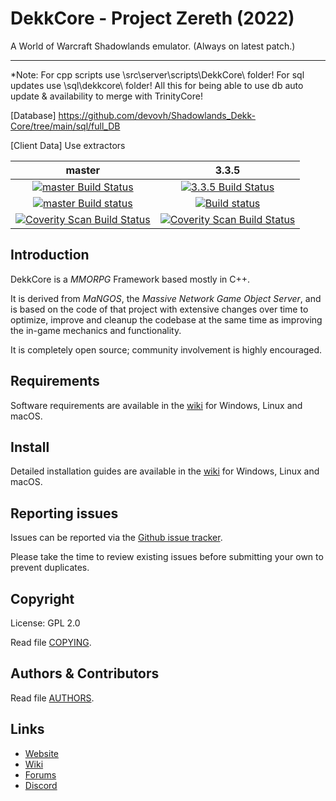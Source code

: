 # DekkCore - Project Zereth (2022)
A World of Warcraft Shadowlands emulator. (Always on latest patch.)

--------------

*Note:
For cpp scripts use \src\server\scripts\DekkCore\ folder!
For sql updates use \sql\dekkcore\ folder!
All this for being able to use db auto update & availability to merge with TrinityCore!

[Database]
https://github.com/devovh/Shadowlands_Dekk-Core/tree/main/sql/full_DB

[Client Data]
Use extractors

master | 3.3.5
:------------: | :------------:
[![master Build Status](https://travis-ci.org/TrinityCore/TrinityCore.svg?branch=master)](https://travis-ci.org/TrinityCore/TrinityCore) | [![3.3.5 Build Status](https://travis-ci.org/TrinityCore/TrinityCore.svg?branch=3.3.5)](https://travis-ci.org/TrinityCore/TrinityCore)
[![master Build status](https://ci.appveyor.com/api/projects/status/54d0u1fxe50ad80o/branch/master?svg=true)](https://ci.appveyor.com/project/DDuarte/trinitycore/branch/master) | [![Build status](https://ci.appveyor.com/api/projects/status/54d0u1fxe50ad80o/branch/3.3.5?svg=true)](https://ci.appveyor.com/project/DDuarte/trinitycore/branch/3.3.5)
[![Coverity Scan Build Status](https://scan.coverity.com/projects/435/badge.svg)](https://scan.coverity.com/projects/435) | [![Coverity Scan Build Status](https://scan.coverity.com/projects/4656/badge.svg)](https://scan.coverity.com/projects/4656)

## Introduction

DekkCore is a *MMORPG* Framework based mostly in C++.

It is derived from *MaNGOS*, the *Massive Network Game Object Server*, and is
based on the code of that project with extensive changes over time to optimize,
improve and cleanup the codebase at the same time as improving the in-game
mechanics and functionality.

It is completely open source; community involvement is highly encouraged.


## Requirements


Software requirements are available in the [wiki](https://trinitycore.info/en/install/requirements) for
Windows, Linux and macOS.


## Install

Detailed installation guides are available in the [wiki](https://trinitycore.info/en/home) for
Windows, Linux and macOS.


## Reporting issues

Issues can be reported via the [Github issue tracker](https://github.com/Thordekk/Dekk-Core-Donator-Bugtracker/issues).

Please take the time to review existing issues before submitting your own to
prevent duplicates.

## Copyright

License: GPL 2.0

Read file [COPYING](COPYING).


## Authors &amp; Contributors

Read file [AUTHORS](AUTHORS).


## Links

* [Website]()
* [Wiki](https://www.trinitycore.info)
* [Forums]()
* [Discord]()
